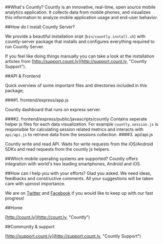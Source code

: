 ##What's Countly?
Countly is an innovative, real-time, open source mobile analytics application. It collects data from mobile phones, and visualizes this information to analyze mobile application usage and end-user behavior.

##How do I install Countly Server?

We provide a beautiful installation sript (`bin/countly.install.sh`) with countly-server package that installs and configures everything required to run Countly Server.

If you feel like doing things manually you can take a look at the installation articles from [http://support.count.ly](http://support.count.ly, "Countly Support").

##API & Frontend

Quick overview of some important files and directories included in this package;

####1. frontend/express/app.js

Countly dashboard that runs on express server.

####2. frontend/express/public/javascripts/countly
Contains seperate  helper js files for each data visualization. For example `countly.session.js` is responsible for calculating session related metrics and interacts with `api/api.js` to retrieve data from the sessions collection.
####3. api/api.js

Countly write and read API. Waits for write requests from the iOS/Android SDKs and read requests from the countly js helpers.

##Which mobile operating systems are supported?
Countly offers integration with world's two leading smartphones, Android and iOS.

##How can I help you with your efforts?
Glad you asked. We need ideas, feedbacks and constructive comments. All your suggestions will be taken care with upmost importance. 

We are on [Twitter](http://twitter.com/gocountly) and [Facebook](http://www.facebook.com/Countly) if you would  like to keep up with our fast progress!

##Home

[http://count.ly](http://count.ly, "Countly")

##Community & support

[http://support.count.ly](http://support.count.ly, "Countly Support")